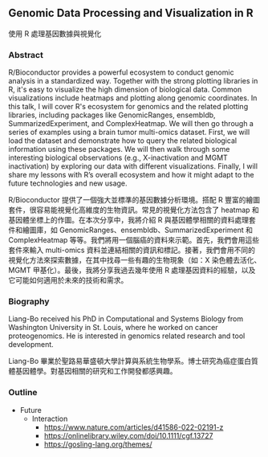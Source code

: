 ## Genomic Data Processing and Visualization in R
使用 R 處理基因數據與視覺化

### Abstract
R/Bioconductor provides a powerful ecosystem to conduct genomic analysis in a standardized way. Together with the strong plotting libraries in R, it's easy to visualize the high dimension of biological data. Common visualizations include heatmaps and plotting along genomic coordinates. In this talk, I will cover R's ecosystem for genomics and the related plotting libraries, including packages like GenomicRanges, ensembldb, SummarizedExperiment, and ComplexHeatmap. We will then go through a series of examples using a brain tumor multi-omics dataset. First, we will load the dataset and demonstrate how to query the related biological information using these packages. We will then walk through some interesting biological observations (e.g., X-inactivation and MGMT inactivation) by exploring our data with different visualizations. Finally, I will share my lessons with R’s overall ecosystem and how it might adapt to the future technologies and new usage.

R/Bioconductor 提供了一個強大並標準的基因數據分析環境。搭配 R 豐富的繪圖套件，很容易能視覺化高維度的生物資訊。常見的視覺化方法包含了 heatmap 和基因體坐標上的作圖。在本次分享中，我將介紹 R 與基因體學相關的資料處理套件和繪圖庫，如 GenomicRanges、ensembldb、SummarizedExperiment 和 ComplexHeatmap 等等。我們將用一個腦癌的資料來示範。首先，我們會用這些套件來輸入 multi-omics 資料並連結相關的資訊和標記。接著，我們會用不同的視覺化方法來探索數據，在其中找尋一些有趣的生物現象（如：X 染色體去活化、MGMT 甲基化）。最後，我將分享我過去幾年使用 R 處理基因資料的經驗，以及它可能如何適用於未來的技術和需求。


### Biography
Liang-Bo received his PhD in Computational and Systems Biology from Washington University in St. Louis, where he worked on cancer proteogenomics. He is interested in genomics related research and tool development.

Liang-Bo 畢業於聖路易華盛頓大學計算與系統生物學系。博士研究為癌症蛋白質體基因體學。對基因相關的研究和工作開發都感興趣。


### Outline


- Future
    - Interaction
        - https://www.nature.com/articles/d41586-022-02191-z
        - https://onlinelibrary.wiley.com/doi/10.1111/cgf.13727
        - https://gosling-lang.org/themes/
